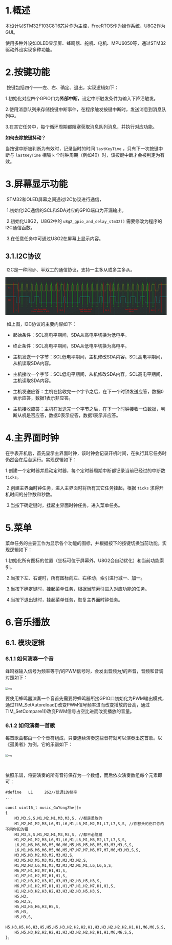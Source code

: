# 1.概述

​	本设计以STM32F103C8T6芯片作为主控，FreeRTOS作为操作系统，U8G2作为GUI。

​	使用多种外设如OLED显示屏、蜂鸣器、舵机、电机、MPU6050等，通过STM32驱动外设实现多种功能。

# 2.按键功能

​	按键包括四个——左、右、确定、退出，实现逻辑如下：

​	1.初始化对应四个GPIO口为**外部中断**，设定中断触发条件为输入下降沿触发。

​	2.使用消息队列来存储按键中断事件，在程序触发按键中断时，发送消息到消息队列中。

​	3.在其它任务中，每个循环周期都阻塞获取消息队列消息，并执行对应功能。

**如何去除按键抖动？**

当按键中断被判断为有效时，记录当时的时间 `lastKeyTime` ，只有下一次按键中断与 `lastKeyTime` 相隔 `k` 个时钟周期（例如40）时，该按键中断才会被判定为有效。

# 3.屏幕显示功能

​	STM32和OLED屏幕之间通过I2C协议进行通信，

​	1.初始化I2C通信的SCL和SDA对应的GPIO端口为开漏输出。

​	2.初始化U8G2，U8G2中的 `u8g2_gpio_and_delay_stm32()` 需要修改为程序的I2C通信函数。

​	3.在任意任务中可通过U8G2在屏幕上显示内容。

## 3.1.I2C协议

​	I2C是一种同步、半双工的通信协议，支持一主多从或多主多从。

![image-20240916232219960](https://raw.githubusercontent.com/HL-Li1999/CloudPic/master/img/image-20240916232219960.png)

​	如上图，I2C协议的主要内容如下：

- 起始条件：SCL高电平期间，SDA从高电平切换为低电平。

- 终止条件：SCL高电平期间，SDA从低电平切换为高电平。
- 主机发送一个字节：SCL低电平期间，主机修改SDA内容。SCL高电平期间，从机读取SDA内容。
- 主机接收一个字节：SCL低电平期间，从机修改SDA内容。SCL高电平期间，主机读取SDA内容。
- 主机发送应答：主机在接收完一个字节之后，在下一个时钟发送应答，数据0表示应答，数据1表示非应答。
- 主机接收应答：主机在发送完一个字节之后，在下一个时钟接收一位数据，判断从机是否应答，数据0表示应答，数据1表示非应答。

# 4.主界面时钟

​	在手表开机后，首先显示主界面时钟，该时钟会记录开机时间，在执行其它任务时仍然会在后台运行。实现逻辑如下：

​	1.创建一个定时器并启动定时器，每个定时器周期中断都记录当前已经过的中断数 `ticks`。

​	2.创建主界面时钟任务，进入主界面时将所有其它任务挂起，根据 `ticks` 求得开机时间的分钟数和秒数。

​	3.当按下确定键时，挂起主界面时钟任务，进入菜单任务。

# 5.菜单

​	菜单任务的主要工作为显示各个功能的图标，并根据按下的按键切换当前功能。实现逻辑如下：

​	1.初始化所有图标的位置（坐标可位于屏幕外，U8G2会自动优化）和当前功能索引。

​	2.当按下左、右键时，所有图标向左、右移动，索引进行减一、加一。

​	3.当按下确定键时，挂起菜单任务，根据当前索引进入对应功能的任务。

​	4.当按下退出键时，挂起菜单任务，恢复主界面时钟任务。

# 6.音乐播放

## 6.1. 模块逻辑

### 6.1.1 如何演奏一个音

​	蜂鸣器输入信号为频率等于*f*的PWM信号时，会发出音频为*f*的声音，音频和音调对照如下：

<img src="https://i-blog.csdnimg.cn/blog_migrate/e56d12c9f31491dc34fd1910136a364b.png" alt="img" style="zoom:50%;" />

​	要使用蜂鸣器演奏一个音首先需要将蜂鸣器所接GPIO口初始化为PWM输出模式，通过TIM_SetAutoreload()改变PWM信号频率进而改变播放的音高，通过TIM_SetCompare1()改变PWM信号占空比进而改变播放的音量。

### 6.1.2 如何演奏一首歌

​	每首歌曲都由一个个音符组成，只要连续演奏这些音符就可以演奏出这首歌。以《孤勇者》为例，它的乐谱如下：

<img src="https://i-blog.csdnimg.cn/blog_migrate/a6fb540f6fb25b5270c3f6b3d30001f5.png" alt="img" style="zoom:50%;" />

​	

​	依照乐谱，将要演奏的所有音符保存为一个数组，而后依次演奏数组每个元素即可：

```
#define   L1     262//低调1的频率
...

const uint16_t music_GuYongZhe[]=
{
    M3,M3,S,S,M1,M2,M1,M3,M3,S, //都是勇敢的
    M1,M2,M1,M2,M3,L6,M1,L6,M1,L6,M1,M2,M1,L7,L7,S,S, //你额头的伤口你的不同你犯的错
  	M3,M3,S,S,M1,M2,M1,M3,M3,S, //都不必隐藏
  	M1,M2,M1,M2,M3,L6,M1,L6,M1,L6,M1,M3,M2,L7,L7,S,S, 
    L6,M1,M6,M6,M6,M5,M6,M6,M5,M6,M5,M6,M5,M3,M3,M3,S,S, 
    L6,M1,M6,M6,M6,M5,M6,M5,M7,M7,M7,M6,M7,M7,M6,M3,M3,S,S, 
    M3,M5,M3,M2,M3,M2,M3,M2,S, 
    M3,M5,M3,M5,M3,M2,M3,M2,M3,M2,S, 
    M1,M2,M3,L6,M1,M3,M2,M3,M2,M1,M1,L6,L6,S,S,
    M6,M7,H1,H2,M7,H1,H1,S,	
    H1,M7,H1,H2,M7,H1,H1,S,
    H1,H2,H3,H2,H3,H2,H3,H3,H2,H3,H5,H3,S, 
    M6,M7,H1,H2,M7,H1,H1,H1,M7,H1,H2,M7,H1,H1,S,
  	H1,H2,H3,H2,H3,H2,H3,H3,H2,H3,H5,H3,S, 
    H5,H3, 
    H5,H3,S, 
  	H5,H3,H5,H6,H3,H5,S, 
    H5,H3,
  	H5,H3,S, 
    H5,H3,H5,H6,H3,H5,H5,H5,H3,H2,H2,H2,H1,H3,H3,H2,H2,H2,H1,H1,M6,M6,S,S, 
    H5,H5,H3,H2,H2,H2,H1,H3,H3,H2,H2,H2,H1,H1,M6,M6,S,S,
};
```
